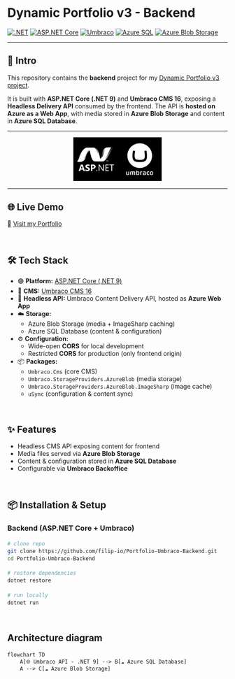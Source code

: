 ﻿# Dynamic Portfolio v3 - Backend

<!-- Badges -->
[![.NET](https://img.shields.io/badge/.NET-9.0-512BD4?logo=dotnet&logoColor=white)](https://dotnet.microsoft.com/)
[![ASP.NET Core](https://img.shields.io/badge/ASP.NET%20Core-9.0-5C2D91?logo=dotnet&logoColor=white)](https://learn.microsoft.com/en-us/aspnet/core)
[![Umbraco](https://img.shields.io/badge/Umbraco%20CMS-16-blue?logo=umbraco&logoColor=white)](https://umbraco.com/)
[![Azure SQL](https://img.shields.io/badge/Azure%20SQL-Database-0078D4?logo=microsoftazure&logoColor=white)](https://learn.microsoft.com/en-us/azure/azure-sql/)
[![Azure Blob Storage](https://img.shields.io/badge/Azure%20Blob-Storage-0078D4?logo=microsoftazure&logoColor=white)](https://learn.microsoft.com/en-us/azure/storage/blobs/storage-blobs-introduction)


---

## 📖 Intro  

This repository contains the **backend** project for my [Dynamic Portfolio v3 project](https://github.com/filip-io/Portfolio-Umbraco-React). 

It is built with **ASP.NET Core (.NET 9)** and **Umbraco CMS 16**, exposing a **Headless Delivery API** consumed by the frontend. The API is **hosted on Azure as a Web App**, with media stored in **Azure Blob Storage** and content in **Azure SQL Database**.

---

<!-- Tech Stack Banner -->
<p align="center">
  <img src="/github_repo_assets/dotnet.webp" alt="Umbraco Logo" width="20%"><img src="/github_repo_assets/umbraco.webp" alt="Umbraco Logo" width="20%">
</p>

---


## ​🌐 Live Demo

🔗 [Visit my Portfolio](https://filip-io.github.io/Portfolio-Umbraco-React/)

&nbsp;


## 🛠️ Tech Stack  
 
- 🟣 **Platform:** [ASP.NET Core (.NET 9)](https://dotnet.microsoft.com/)  
- 🧩 **CMS:** [Umbraco CMS 16](https://umbraco.com/)  
- 🔑 **Headless API:** Umbraco Content Delivery API, hosted as **Azure Web App**
- ☁️ **Storage:**  
  - Azure Blob Storage (media + ImageSharp caching)  
  - Azure SQL Database (content & configuration)  
- ⚙️ **Configuration:**  
  - Wide-open **CORS** for local development  
  - Restricted **CORS** for production (only frontend origin)  
- 📦 **Packages:**  
  - `Umbraco.Cms` (core CMS)  
  - `Umbraco.StorageProviders.AzureBlob` (media storage)  
  - `Umbraco.StorageProviders.AzureBlob.ImageSharp` (image cache)  
  - `uSync` (configuration & content sync)  


&nbsp;

## ✨ Features  

- Headless CMS API exposing content for frontend  
- Media files served via **Azure Blob Storage**  
- Content & configuration stored in **Azure SQL Database**  
- Configurable via **Umbraco Backoffice**   


&nbsp;


## 📦 Installation & Setup  

### Backend (ASP.NET Core + Umbraco)
```bash
# clone repo
git clone https://github.com/filip-io/Portfolio-Umbraco-Backend.git
cd Portfolio-Umbraco-Backend

# restore dependencies
dotnet restore

# run locally
dotnet run
```

&nbsp;

## Architecture diagram

```mermaid
flowchart TD
    A[🌐 Umbraco API - .NET 9] --> B[☁️ Azure SQL Database]
    A --> C[☁️ Azure Blob Storage]

```